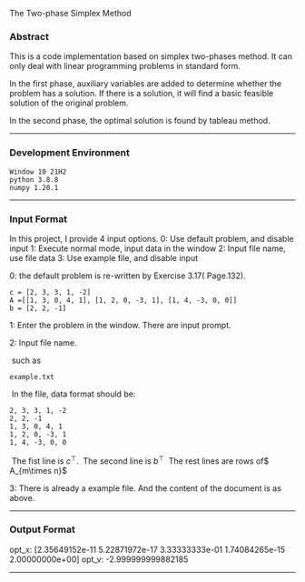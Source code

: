 The Two-phase Simplex Method

### Abstract

This is a code implementation based on simplex two-phases method. It can only deal with linear programming problems in standard form.

In the first phase, auxiliary variables are added to determine whether the problem has a solution. If there is a solution, it will find a basic feasible solution of the original problem.

In the second phase, the optimal solution is found by tableau method.

---

### Development Environment

```
Window 10 21H2
python 3.8.8
numpy 1.20.1
```

---

### Input Format

In this project, I provide 4 input options.
 0: Use default problem, and disable input
 1: Execute normal mode, input data in the window
 2: Input file name, use file data
 3: Use example file, and disable input

0: the default problem is re-written by Exercise 3.17( Page.132).

```
c = [2, 3, 3, 1, -2]
A =[[1, 3, 0, 4, 1], [1, 2, 0, -3, 1], [1, 4, -3, 0, 0]]
b = [2, 2, -1]
```

1: Enter the problem in the window. There are input prompt.

2: Input file name.

​ such as

```
example.txt
```

​ In the file, data format should be:

```
2, 3, 3, 1, -2
2, 2, -1
1, 3, 0, 4, 1
1, 2, 0, -3, 1
1, 4, -3, 0, 0
```

​ The fist line is $c^\top$.
​ The second line is $b^\top$
​ The rest lines are rows of$ A_{m\times n}$

3: There is already a example file. And the content of the document is as above.

---

### Output Format

opt_x: [2.35649152e-11 5.22871972e-17 3.33333333e-01 1.74084265e-15 2.00000000e+00]
opt_v: -2.999999999882185

---


